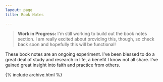 ```yaml
---
layout: page
title: Book Notes

---
```


> **Work in Progress:**
> I'm still working to build out the book notes section. I am really excited about providing this, though, so check back soon and hopefully this will be functional!

These book notes are an ongoing experiment. I've been blessed to do a great deal of study and research in life, a benefit I know not all share. I've gained great insight into faith and practice from others.

{% include archive.html %}
<!--stackedit_data:
eyJoaXN0b3J5IjpbNTcyMzQ4ODYsLTQ5MjMzMjUxNiwxNTA1Mj
gyMzQsMTc0NTk1MTc3MywxNjY2OTI5Nzk1XX0=
-->